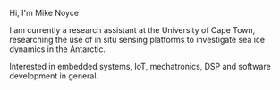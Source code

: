 Hi, I'm Mike Noyce

I am currently a research assistant at the University of Cape Town, 
researching the use of in situ sensing platforms to investigate sea ice dynamics in the Antarctic.

Interested in embedded systems, IoT, mechatronics, DSP and software development in general.
